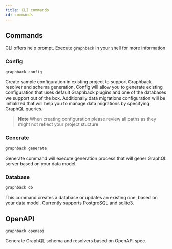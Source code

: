 ```yaml
---
title: CLI commands
id: commands
---
```


## Commands

CLI offers help prompt. 
Execute `graphback` in your shell for more information

### Config 

```bash
graphback config
```

Create sample configuration in existing project to support Graphback resolver and schema generation.
Config will allow you to generate existing configuration that uses default Graphback plugins and one of the 
databases we support out of the box. Additionally data migrations configuration will be initialized that will
help you to manage data migrations by specifying GraphQL queries.

> **Note** When creating configuration please review all paths as they might not reflect your project stucture

### Generate

  ```bash
  graphback generate
  ```

  Generate command will execute generation process that will gener GraphQL server based on your data model.

### Database

  ```bash
  graphback db
  ```

  This command creates a database or updates an existing one, based on your data model. Currently supports PostgreSQL and sqlite3.


## OpenAPI

 ```bash
 graphback openapi 
 ```    
 Generate GraphQL schema and resolvers based on OpenAPI spec.
